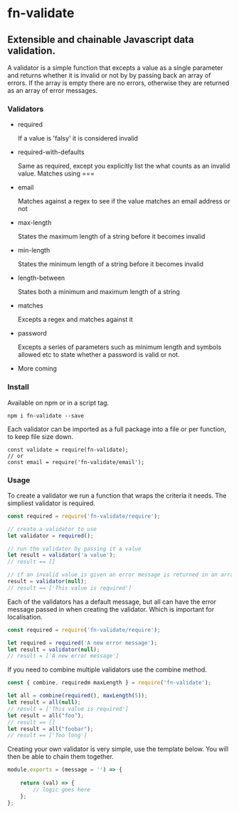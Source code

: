 # fn-validate

## Extensible and chainable Javascript data validation. 

A validator is a simple function that excepts a value as a single parameter and returns whether it is invalid or not by by passing back an array of errors. If the array is empty there are no errors, otherwise they are returned as an array of error messages.

### Validators

- required

    If a value is 'falsy' it is considered invalid

- required-with-defaults

    Same as required, except you explicitly list the what counts as an invalid value. Matches using ===

- email

    Matches against a regex to see if the value matches an email address or not

- max-length

    States the maximum length of a string before it becomes invalid

- min-length

    States the minimum length of a string before it becomes invalid

- length-between

    States both a minimum and maximum length of a string

- matches

    Excepts a regex and matches against it

- password

    Excepts a series of parameters such as minimum length and symbols allowed etc to state whether a password is valid or not.

- More coming

### Install

Available on npm or in a script tag.

```
npm i fn-validate --save
```

Each validator can be imported as a full package into a file or per function, to keep file size down.

```
const validate = require(fn-validate);
// or
const email = require('fn-validate/email');
```

### Usage

To create a validator we run a function that wraps the criteria it needs. The simpliest validator is required.

```js
const required = require('fn-validate/require');

// create a validator to use
let validator = required();

// run the validator by passing it a value
let result = validator('a value');
// result == []

// if an invalid value is given an error message is returned in an array
result = validator(null);
// result == ['This value is required']
```

Each of the validators has a default message, but all can have the error message passed in when creating the validator. Which is important for localisation.

```js
const required = require('fn-validate/require');

let required = required('A new error message');
let result = validator(null);
// result = ['A new error message']
```

If you need to combine multiple validators use the combine method.

```js
const { combine, requiredm maxLength } = require('fn-validate');

let all = combine(required(), maxLength(5));
let result = all(null);
// result = ['This value is required']
let result = all("foo");
// result == []
let result = all("foobar");
// result == ['Too long']
```

Creating your own validator is very simple, use the template below. You will then be able to chain them together.

```js
module.exports = (message = '') => {
    
    return (val) => {
        // logic goes here
    };
};
```